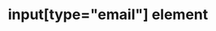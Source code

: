 ---
{
  "title": "input[type=\"email\"] element",
  "description": "",
  "category": "html",
  "keywords": [
    "input[type=\"email\"] element"
  ],
  "last_test_date": "2018-07-21",
  "test_results_url": "https://a11ysupport.io/tech/html/input(type-email)_element",
  "test_url": "https://a11ysupport.io/tech/html/input(type-email)_element",
  "notes_by_num": {
    "1": "Didn't convey its name"
  },
  "stats": {
    "dragon_win": {
      "chrome": {
        "76": "y"
      }
    },
    "jaws": {
      "chrome": {
        "79": "y"
      },
      "ie": {
        "11": "y"
      },
      "firefox": {
        "72": "y"
      }
    },
    "narrator": {
      "edge": {
        "44": "y"
      }
    },
    "nvda": {
      "chrome": {
        "76": "y"
      },
      "firefox": {
        "68": "y"
      }
    },
    "orca": {
      "firefox": {
        "69": "y"
      }
    },
    "talkback": {
      "and_chr": {
        "76": "y"
      }
    },
    "va_and": {
      "and_chr": {
        "77": "a #1"
      }
    },
    "vo_ios": {
      "ios_saf": {
        "12.3.1": "y"
      }
    },
    "vo_macos": {
      "safari": {
        "12.1.2": "a"
      }
    },
    "vc_ios": {
      "ios_saf": {
        "13.0": "y"
      }
    },
    "vc_macos": {
      "safari": {
        "13.0.2": "y"
      }
    },
    "wsr": {
      "edge": {
        "44": "a #1"
      },
      "chrome": {
        "77": "y"
      }
    }
  },
  "links": {
    "WHATWG HTML spec for input[type=\"email\"]": "https://html.spec.whatwg.org/multipage/input.html#e-mail-state-(type=email)",
    "HTML AAM for the input[type=\"email\"]": "https://w3c.github.io/html-aam/#el-input-email"
  }
}
---